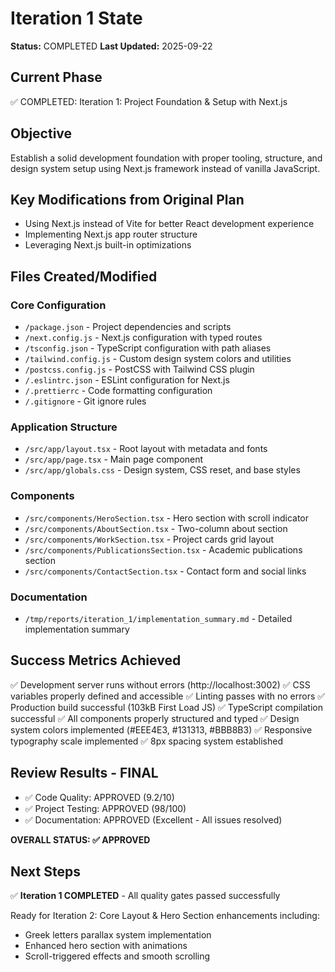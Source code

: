 # Iteration 1 State

**Status:** COMPLETED
**Last Updated:** 2025-09-22

## Current Phase

✅ COMPLETED: Iteration 1: Project Foundation & Setup with Next.js

## Objective

Establish a solid development foundation with proper tooling, structure, and design system setup using Next.js framework instead of vanilla JavaScript.

## Key Modifications from Original Plan

- Using Next.js instead of Vite for better React development experience
- Implementing Next.js app router structure
- Leveraging Next.js built-in optimizations

## Files Created/Modified

### Core Configuration

- `/package.json` - Project dependencies and scripts
- `/next.config.js` - Next.js configuration with typed routes
- `/tsconfig.json` - TypeScript configuration with path aliases
- `/tailwind.config.js` - Custom design system colors and utilities
- `/postcss.config.js` - PostCSS with Tailwind CSS plugin
- `/.eslintrc.json` - ESLint configuration for Next.js
- `/.prettierrc` - Code formatting configuration
- `/.gitignore` - Git ignore rules

### Application Structure

- `/src/app/layout.tsx` - Root layout with metadata and fonts
- `/src/app/page.tsx` - Main page component
- `/src/app/globals.css` - Design system, CSS reset, and base styles

### Components

- `/src/components/HeroSection.tsx` - Hero section with scroll indicator
- `/src/components/AboutSection.tsx` - Two-column about section
- `/src/components/WorkSection.tsx` - Project cards grid layout
- `/src/components/PublicationsSection.tsx` - Academic publications section
- `/src/components/ContactSection.tsx` - Contact form and social links

### Documentation

- `/tmp/reports/iteration_1/implementation_summary.md` - Detailed implementation summary

## Success Metrics Achieved

✅ Development server runs without errors (http://localhost:3002)
✅ CSS variables properly defined and accessible
✅ Linting passes with no errors
✅ Production build successful (103kB First Load JS)
✅ TypeScript compilation successful
✅ All components properly structured and typed
✅ Design system colors implemented (#EEE4E3, #131313, #BBB8B3)
✅ Responsive typography scale implemented
✅ 8px spacing system established

## Review Results - FINAL

- ✅ Code Quality: APPROVED (9.2/10)
- ✅ Project Testing: APPROVED (98/100)
- ✅ Documentation: APPROVED (Excellent - All issues resolved)

**OVERALL STATUS: ✅ APPROVED**

## Next Steps

✅ **Iteration 1 COMPLETED** - All quality gates passed successfully

Ready for Iteration 2: Core Layout & Hero Section enhancements including:

- Greek letters parallax system implementation
- Enhanced hero section with animations
- Scroll-triggered effects and smooth scrolling
